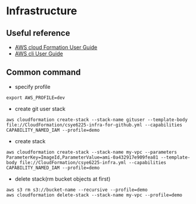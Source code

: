 # Infrastructure

## Useful reference
- [AWS cloud Formation User Guide](https://docs.aws.amazon.com/AWSCloudFormation/latest/UserGuide/Welcome.html)
- [AWS cli User Guide](https://docs.aws.amazon.com/cli/latest/userguide/cli-chap-welcome.html)


## Common command

- specify profile
```shell
export AWS_PROFILE=dev
```

- create git user stack
```shell
aws cloudformation create-stack --stack-name gituser --template-body file://CloudFormation/csye6225-infra-for-github.yml --capabilities CAPABILITY_NAMED_IAM --profile=demo
```

- create stack
```shell
aws cloudformation create-stack --stack-name my-vpc --parameters ParameterKey=ImageId,ParameterValue=ami-0a432917e909fea81 --template-body file://CloudFormation/csye6225-infra.yml --capabilities CAPABILITY_NAMED_IAM --profile=demo
```

- delete stack(rm bucket objects at first)
```shell
aws s3 rm s3://bucket-name --recursive --profile=demo
aws cloudformation delete-stack --stack-name my-vpc --profile=demo
```